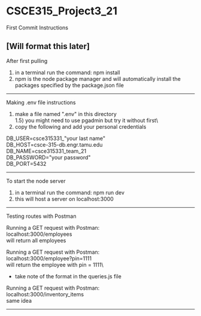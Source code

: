 # CSCE315_Project3_21

First Commit Instructions

[Will format this later]
--------------------------------------------------
After first pulling
1) in a terminal run the command: npm install
2) npm is the node package manager and will automatically install the packages specified by the package.json file

--------------------------------------------------
Making .env file instructions

1) make a file named ".env" in this directory\
1.5) you might need to use pgadmin but try it without first\
2) copy the following and add your personal credentials

DB_USER=csce315331_"your last name"\
DB_HOST=csce-315-db.engr.tamu.edu\
DB_NAME=csce315331_team_21\
DB_PASSWORD="your password"\
DB_PORT=5432

--------------------------------------------------
To start the node server
1) in a terminal run the command: npm run dev
2) this will host a server on localhost:3000

-------------------------------------------------
Testing routes with Postman

Running a GET request with Postman:\
localhost:3000/employees\
will return all employees

Running a GET request with Postman:\
localhost:3000/employee?pin=1111\
will return the employee with pin = 1111\
- take note of the format in the queries.js file

Running a GET request with Postman:\
localhost:3000/inventory_items\
same idea


-------------------------------------------------
